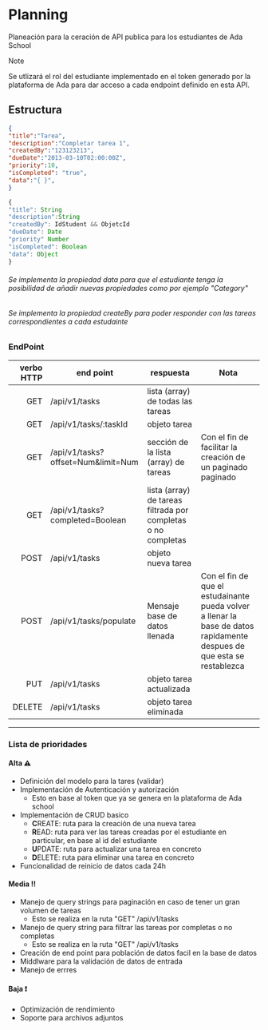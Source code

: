 # Planning

Planeación para la ceración de API publica para los estudiantes de Ada School

> [!NOTE]
> Se utlizará el rol del estudiante implementado en el token generado por la plataforma de Ada para dar acceso a cada endpoint definido en esta API.

## Estructura

```JSON
{
"title":"Tarea",
"description":"Completar tarea 1",
"createdBy":"123123213",
"dueDate":"2013-03-10T02:00:00Z",
"priority":10,
"isCompleted": "true",
"data":"{ }",
}
```

```javascript
{
"title": String
"description":String
"createdBy": IdStudent && ObjetcId
"dueDate": Date
"priority" Number
"isCompleted": Boolean
"data": Object
}
```

###### Se implementa la propiedad data para que el estudiante tenga la posibilidad de añadir nuevas propiedades como por ejemplo "Category"

###### Se implementa la propiedad createBy para poder responder con las tareas correspondientes a cada estudainte

### EndPoint

| verbo HTTP | end point                          | respuesta                                                     | Nota                                                                                                                    |
| ---------: | ---------------------------------- | ------------------------------------------------------------- | ----------------------------------------------------------------------------------------------------------------------- |
|        GET | /api/v1/tasks                      | lista (array) de todas las tareas                             |                                                                                                                         |
|        GET | /api/v1/tasks/:taskId              | objeto tarea                                                  |                                                                                                                         |
|        GET | /api/v1/tasks?offset=Num&limit=Num | sección de la lista (array) de tareas                         | Con el fin de facilitar la creación de un paginado paginado                                                             |
|        GET | /api/v1/tasks?completed=Boolean    | lista (array) de tareas filtrada por completas o no completas |                                                                                                                         |
|       POST | /api/v1/tasks                      | objeto nueva tarea                                            |                                                                                                                         |
|       POST | /api/v1/tasks/populate             | Mensaje base de datos llenada                                 | Con el fin de que el estudainante pueda volver a llenar la base de datos rapidamente despues de que esta se restablezca |
|        PUT | /api/v1/tasks                      | objeto tarea actualizada                                      |                                                                                                                         |
|     DELETE | /api/v1/tasks                      | objeto tarea eliminada                                        |                                                                                                                         |

---

### Lista de prioridades

#### Alta :warning:

- Definición del modelo para la tares (validar)
- Implementación de Autenticación y autorización
  - Esto en base al token que ya se genera en la plataforma de Ada school
- Implementación de CRUD basico
  - **C**REATE: ruta para la creación de una nueva tarea
  - **R**EAD: ruta para ver las tareas creadas por el estudiante en particular, en base al id del estudiante
  - **U**PDATE: ruta para actualizar una tarea en concreto
  - **D**ELETE: ruta para eliminar una tarea en concreto
- Funcionalidad de reinicio de datos cada 24h

#### Media :bangbang:

- Manejo de query strings para paginación en caso de tener un gran volumen de tareas
  - Esto se realiza en la ruta "GET" /api/v1/tasks
- Manejo de query string para filtrar las tareas por completas o no completas
  - Esto se realiza en la ruta "GET" /api/v1/tasks
- Creación de end point para población de datos facil en la base de datos
- Middlware para la validación de datos de entrada
- Manejo de errres

#### Baja :heavy_exclamation_mark:

- Optimización de rendimiento
- Soporte para archivos adjuntos
